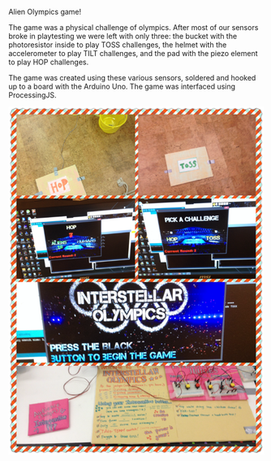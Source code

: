 Alien Olympics game!

The game was a physical challenge of olympics. After most of our sensors broke in playtesting we were left with only three: the bucket with the photoresistor inside to play TOSS challenges, the helmet with the accelerometer to play TILT challenges, and the pad with the piezo element to play HOP challenges.

The game was created using these various sensors, soldered and hooked up to a board with the Arduino Uno. The game was interfaced using ProcessingJS.


![alt tag](https://github.com/SugarOverflow/Alien-Olympics/blob/master/thegame.PNG)

